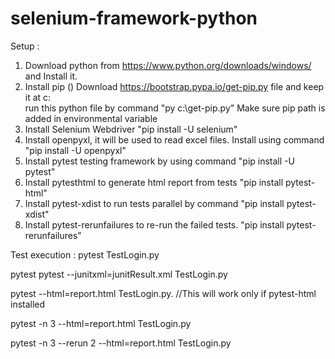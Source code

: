 # selenium-framework-python

Setup :
  1. Download python from https://www.python.org/downloads/windows/ and Install it.
  2. Install pip ()
      Download https://bootstrap.pypa.io/get-pip.py file and keep it at c:\
      run this python file by command "py c:\get-pip.py"
      Make sure pip path is added in environmental variable
  3. Install Selenium Webdriver "pip install -U selenium"
  4. Install openpyxl, it will be used to read excel files. Install using command "pip install -U openpyxl"
  5. Install pytest testing framework by using command "pip install -U pytest"
  6. Install pytesthtml to generate html report from tests "pip install pytest-html"
  7. Install pytest-xdist to run tests parallel by command "pip install pytest-xdist"
  8. Install pytest-rerunfailures to re-run the failed tests. "pip install pytest-rerunfailures"
  
Test execution :
  pytest TestLogin.py
  
  pytest pytest --junitxml=junitResult.xml TestLogin.py
  
  pytest --html=report.html TestLogin.py. //This will work only if pytest-html installed
  
  pytest -n 3 --html=report.html TestLogin.py
  
  pytest -n 3 --rerun 2 --html=report.html TestLogin.py
